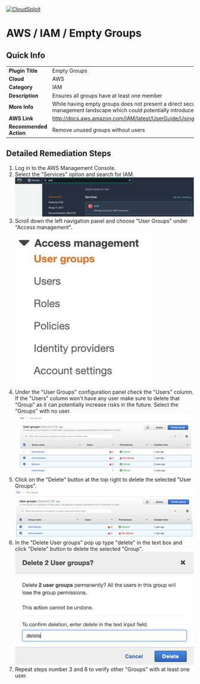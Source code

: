 [![CloudSploit](https://cloudsploit.com/img/logo-new-big-text-100.png "CloudSploit")](https://cloudsploit.com)

# AWS / IAM / Empty Groups

## Quick Info

| | |
|-|-|
| **Plugin Title** | Empty Groups |
| **Cloud** | AWS |
| **Category** | IAM |
| **Description** | Ensures all groups have at least one member |
| **More Info** | While having empty groups does not present a direct security risk, it does broaden the management landscape which could potentially introduce risks in the future. |
| **AWS Link** | http://docs.aws.amazon.com/IAM/latest/UserGuide/Using_WorkingWithGroupsAndUsers.html |
| **Recommended Action** | Remove unused groups without users |

## Detailed Remediation Steps
1. Log in to the AWS Management Console.
2. Select the "Services" option and search for IAM. </br><img src="/resources/aws/iam/empty-groups/step2.png"/>
3. Scroll down the left navigation panel and choose "User Groups" under "Access management". </br><img src="/resources/aws/iam/empty-groups/step3.png"/>
4. Under the "User Groups" configuration panel check the "Users" column. If the "Users" column won't have any user make sure to delete that "Group" as it can potentially increase risks in the future. Select the "Groups" with no user.</br><img src="/resources/aws/iam/empty-groups/step4.png"/>
5. Click on the "Delete" button at the top right to delete the selected "User Groups".</br><img src="/resources/aws/iam/empty-groups/step5.png"/>
6. In the "Delete User groups" pop up type "delete" in the text box and click "Delete" button to delete the selected "Group".</br><img src="/resources/aws/iam/empty-groups/step6.png"/>
7. Repeat steps number 3 and 6 to verify other "Groups" with at least one user.</br>
